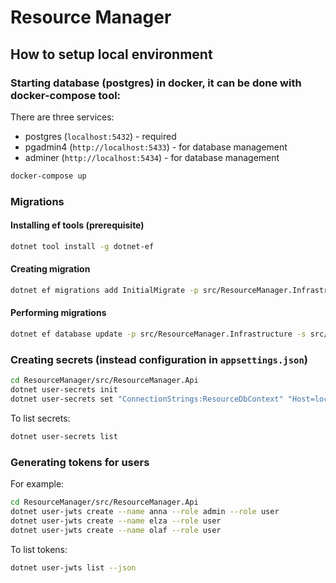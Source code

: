 # Resource Manager

## How to setup local environment

### Starting database (postgres) in docker, it can be done with docker-compose tool:

There are three services:
- postgres (`localhost:5432`) - required
- pgadmin4 (`http://localhost:5433`) - for database management
- adminer (`http://localhost:5434`) - for database management

```bash
docker-compose up
```

### Migrations

#### Installing ef tools (prerequisite)

```bash
dotnet tool install -g dotnet-ef
```

#### Creating migration

```bash
dotnet ef migrations add InitialMigrate -p src/ResourceManager.Infrastructure -s src/ResourceManager.Api --context ResourceDbContext
```

#### Performing migrations

```bash
dotnet ef database update -p src/ResourceManager.Infrastructure -s src/ResourceManager.Api --context ResourceDbContext
```

### Creating secrets (instead configuration in `appsettings.json`)

```bash
cd ResourceManager/src/ResourceManager.Api
dotnet user-secrets init
dotnet user-secrets set "ConnectionStrings:ResourceDbContext" "Host=localhost;Database=postgres;Username=postgres;Password=postgres" 
```

To list secrets:

```bash
dotnet user-secrets list
```

### Generating tokens for users

For example:

```bash
cd ResourceManager/src/ResourceManager.Api
dotnet user-jwts create --name anna --role admin --role user
dotnet user-jwts create --name elza --role user
dotnet user-jwts create --name olaf --role user
```

To list tokens:

```bash
dotnet user-jwts list --json
```
